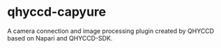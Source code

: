 # qhyccd-capyure
A camera connection and image processing plugin created by QHYCCD based on Napari and QHYCCD-SDK.
